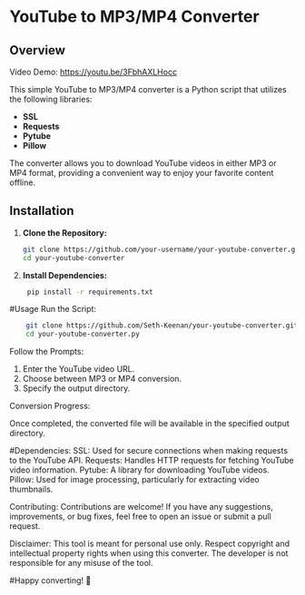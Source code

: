 # YouTube to MP3/MP4 Converter

## Overview

Video Demo:
https://youtu.be/3FbhAXLHocc

This simple YouTube to MP3/MP4 converter is a Python script that utilizes the following libraries:

- **SSL**
- **Requests**
- **Pytube**
- **Pillow**

The converter allows you to download YouTube videos in either MP3 or MP4 format, providing a convenient way to enjoy your favorite content offline.

## Installation

1. **Clone the Repository:**
   ```bash
   git clone https://github.com/your-username/your-youtube-converter.git
   cd your-youtube-converter
   ```

2. **Install Dependencies:**
   ```bash
    pip install -r requirements.txt
   ```

#Usage
Run the Script:
  ```bash
      git clone https://github.com/Seth-Keenan/your-youtube-converter.git
      cd your-youtube-converter.py
  ```
Follow the Prompts:

1. Enter the YouTube video URL.
2. Choose between MP3 or MP4 conversion.
3. Specify the output directory.

Conversion Progress:

Once completed, the converted file will be available in the specified output directory.

#Dependencies:
SSL: Used for secure connections when making requests to the YouTube API.
Requests: Handles HTTP requests for fetching YouTube video information.
Pytube: A library for downloading YouTube videos.
Pillow: Used for image processing, particularly for extracting video thumbnails.

Contributing:
Contributions are welcome! If you have any suggestions, improvements, or bug fixes, feel free to open an issue or submit a pull request.

Disclaimer:
This tool is meant for personal use only. Respect copyright and intellectual property rights when using this converter. The developer is not responsible for any misuse of the tool.

#Happy converting! 🎉
